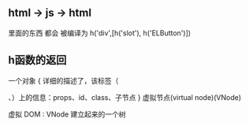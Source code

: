## html -> js -> html
<template>
  <div>
    <slot></slot>
    <ELButton></ELButton>
  </div>
</template>
里面的东西 都会 被编译为
h('div',[h('slot'), h('ELButton')])

## h函数的返回
  一个对象
  {
    详细的描述了，该标签（<div />、<component />）上的信息：props、id、class、子节点
  }
  虚拟节点(virtual node)(VNode)

  虚拟 DOM : VNode 建立起来的一个树